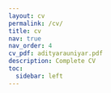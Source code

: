 ```yaml
---
layout: cv
permalink: /cv/
title: cv
nav: true
nav_order: 4
cv_pdf: adityarauniyar.pdf
description: Complete CV
toc:
  sidebar: left
---
```

